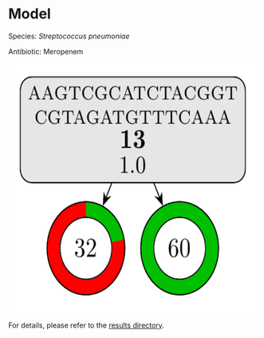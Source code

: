 
# Model

Species: *Streptococcus pneumoniae*

Antibiotic: Meropenem

<img src="./model.png" width=500 height=500 />

For details, please refer to the [results directory](../../../../../results/cart_b/streptococcus%20pneumoniae/meropenem/repeat_5/).

